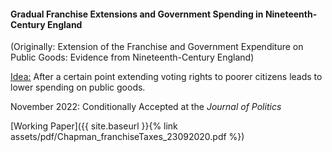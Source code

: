 ---
---

#### Gradual Franchise Extensions and Government Spending in Nineteenth-Century England
(Originally: Extension of the Franchise and Government Expenditure on Public Goods: Evidence from Nineteenth-Century England)

<ins> Idea:</ins> After a certain point extending voting rights to poorer citizens leads to lower spending on public goods.  

November 2022: Conditionally Accepted at the _Journal of Politics_

[Working Paper]({{ site.baseurl }}{% link assets/pdf/Chapman_franchiseTaxes_23092020.pdf %})



